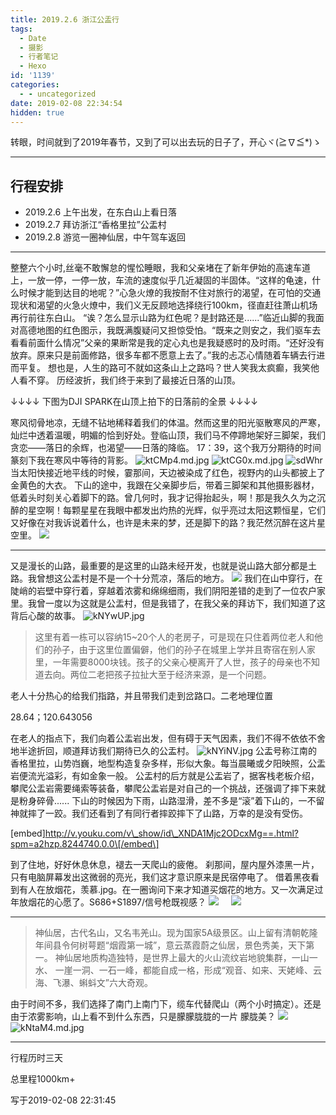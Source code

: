 ```yaml
---
title: 2019.2.6 浙江公盂行
tags:
  - Date
  - 摄影
  - 行者笔记
  - Hexo
id: '1139'
categories:
  - - uncategorized
date: 2019-02-08 22:34:54
hidden: true
---
```


转眼，时间就到了2019年春节，又到了可以出去玩的日子了，开心ヾ(≧∇≦\*)ゝ
<!-- more -->
* * *

## 行程安排

*   2019.2.6 上午出发，在东白山上看日落
*   2019.2.7 拜访浙江“香格里拉”公盂村
*   2019.2.8 游览一圈神仙居，中午驾车返回

* * *

整整六个小时,丝毫不敢懈怠的惺忪睡眼，我和父亲堵在了新年伊始的高速车道上，一放一停，一停一放，车流的速度似乎几近凝固的半固体。“这样的龟速，什么时候才能到达目的地呢？”心急火燎的我按耐不住对旅行的渴望，在可怕的交通现状和渴望的火急火燎中，我们义无反顾地选择绕行100km，径直赶往萧山机场再行前往东白山。 “诶？怎么显示山路为红色呢？是封路还是......”临近山脚的我面对高德地图的红色图示，我既满腹疑问又担惊受怕。“既来之则安之，我们驱车去看看前面什么情况”父亲的果断常是我的定心丸也是我疑惑时的及时雨。“还好没有放弃。原来只是前面修路，很多车都不愿意上去了。”我的忐忑心情随着车辆去行进而平复。 想也是，人生的路可不就如这条山上之路吗？世人笑我太疯癫，我笑他人看不穿。 历经波折，我们终于来到了最接近日落的山顶。

↓↓↓↓ 下图为DJI SPARK在山顶上拍下的日落前的全景 ↓↓↓↓

寒风彻骨地凉，无缝不钻地稀释着我们的体温。然而这里的阳光驱散寒风的严寒，灿烂中透着温暖，明媚的恰到好处。登临山顶，我们马不停蹄地架好三脚架，我们贪恋——落日的余辉，也渴望——日落的降临。 17：39，这个我万分期待的时间篆刻下我在寒风中等待的背影。 ![ktCMp4.md.jpg](https://history.whrblog.online/2019/04/07/image-bed-1/ktCMp4.md.jpg) ![ktCG0x.md.jpg](https://history.whrblog.online/2019/04/07/image-bed-1/ktCG0x.md.jpg) ![sdWhr](https://history.whrblog.online/2019/04/07/image-bed-1/ktCuhF.md.jpg) 当太阳快接近地平线的时候，霎那间，天边被染成了红色，视野内的山头都披上了金黄色的大衣。 下山的途中，我跟在父亲脚步后，带着三脚架和其他摄影器材，低着头时刻关心着脚下的路。曾几何时，我才记得抬起头，啊！那是我久久为之沉醉的星空啊！每颗星星在我眼中都发出灼热的光辉，似乎亮过太阳这颗恒星，它们又好像在对我诉说着什么，也许是未来的梦，还是脚下的路？我茫然沉醉在这片星空里。 ![](https://history.whrblog.online//2019/04/07/image-bed-1/kNKNB8.md.jpg)

* * *

又是漫长的山路，最重要的是这里的山路未经开发，也就是说山路大部分都是土路。我曾想这公盂村是不是一个十分荒凉，落后的地方。 ![](https://history.whrblog.online/2019/04/07/image-bed-1/kNYPA0.md.jpg) 我们在山中穿行，在陡峭的岩壁中穿行着，穿越着浓雾和绵绵细雨，我们阴阳差错的走到了一位农户家里。我曾一度以为这就是公盂村，但是我错了，在我父亲的拜访下，我们知道了这背后心酸的故事。 ![kNYwUP.jpg](history.whrblog.online/2019/04/07/image-bed-1/kNYwUP.md.jpg)

> 这里有着一栋可以容纳15~20个人的老房子，可是现在只住着两位老人和他们的孙子，由于这里位置偏僻，他们的孙子在城里上学并且寄宿在别人家里，一年需要8000块钱。孩子的父亲心梗离开了人世，孩子的母亲也不知道去向。两位二老把孩子拉扯大至于经济来源，是一个问题。

老人十分热心的给我们指路，并且带我们走到岔路口。二老地理位置

28.64；120.643056

在老人的指点下，我们向着公盂岩出发，但有碍于天气因素，我们不得不依依不舍地半途折回，顺道拜访我们期待已久的公盂村。 ![kNYiNV.jpg](https://history.whrblog.online/2019/04/07/image-bed-1/kNYiNV.md.jpg) 公盂号称江南的香格里拉，山势岿巍，地型构造复杂多样，形似大象。每当晨曦或夕阳映照，公盂岩便流光溢彩，有如金象一般。 公盂村的后方就是公盂岩了，据客栈老板介绍，攀爬公盂岩需要绳索等装备，攀爬公盂岩是对自己的一个挑战，还强调了摔下来就是粉身碎骨...... 下山的时候因为下雨，山路湿滑，差不多是“滚”着下山的，一不留神就摔了一跤。我们还看到了有同行者摔跤摔下了山路，万幸的是没有受伤。

\[embed\]http://v.youku.com/v\_show/id\_XNDA1Mjc2ODcxMg==.html?spm=a2hzp.8244740.0.0\[/embed\]                              

到了住地，好好休息休息，褪去一天爬山的疲倦。 刹那间，屋内屋外漆黑一片，只有电脑屏幕发出这微弱的亮光，我们这才意识原来是民宿停电了。 借着黑夜看到有人在放烟花，羡慕.jpg。在一圈询问下来才知道买烟花的地方。又一次满足过年放烟花的心愿了。S686+S1897/信号枪既视感？ ![](https://history.whrblog.online/2019/04/07/image-bed-1/kNtnxg.md.jpg)     ![](https://history.whrblog.online/2019/04/07/image-bed-1/kNtKMQ.md.jpg)

* * *

> 神仙居，古代名山，又名韦羌山。现为国家5A级景区。山上留有清朝乾隆年间县令何树萼题“烟霞第一城”，意云蒸霞蔚之仙居，景色秀美，天下第一。 神仙居地质构造独特，是世界上最大的火山流纹岩地貌集群，一山一水、 一崖一洞、一石一峰，都能自成一格，形成“观音、如来、天姥峰、云海、飞瀑、蝌蚪文”六大奇观。

由于时间不多，我们选择了南门上南门下，缆车代替爬山（两个小时搞定）。还是由于浓雾影响，山上看不到什么东西，只是朦朦胧胧的一片 朦胧美？ ![](https://history.whrblog.online/2019/04/07/image-bed-1/kNtNzF.md.jpg) ![kNtaM4.md.jpg](https://history.whrblog.online/2019/04/07/image-bed-1/kNtaM4.md.jpg)

* * *

行程历时三天

总里程1000km+

写于2019-02-08 22:31:45